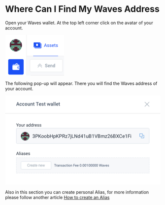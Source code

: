 # **Where Can I Find My Waves Address**

Open your Waves wallet. At the top left corner click on the avatar of your account.

![](/_assets/waves_address_01.png)

The following pop-up will appear.
There you will find the Waves address of your account.

![](/_assets/waves_address_02.png)

Also in this section you can create personal Alias, for more information please follow another article [How to create an Alias](/waves-client/account-management/creating-an-alias.md)
